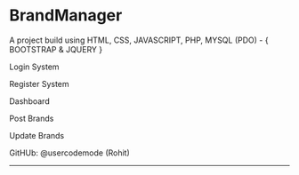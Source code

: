 <h1>BrandManager</h1>


A project build using HTML, CSS, JAVASCRIPT, PHP, MYSQL (PDO) - { BOOTSTRAP & JQUERY }

Login System

Register System

Dashboard

Post Brands

Update Brands

GitHUb: @usercodemode (Rohit)

***
